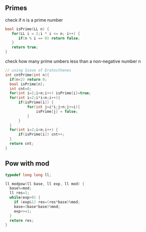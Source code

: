 ## Primes

check if n is a prime number

```cpp
bool isPrime(LL n) {
   for(LL i = 2;i * i <= n; i++) {
      if(n % i == 0) return false;
   }
   return true;
}
```

check how many prime umbers less than a non-negative number n

```cpp
// using Sieve of Eratosthenes
int cntPrime(int n){
  if(n<2) return 0;
  bool isPrime[n];
  int cnt=0;
  for(int i=2;i<n;i++) isPrime[i]=true;
  for(int i=2;i*i<n;i++){
      if(isPrime[i]) {
          for(int j=i*i;j<n;j+=i){
              isPrime[j] = false;
          }
      }
  }
  for(int i=2;i<n;i++) {
      if(isPrime[i]) cnt++;
  }
  return cnt;
}
```

## Pow with mod

```cpp
typedef long long ll; 

ll modpow(ll base, ll exp, ll mod) {
  base%=mod;
  ll res=1;
  while(exp>0) {
    if (exp&1) res=(res*base)%mod;
    base=(base*base)%mod;
    exp>>=1;
  }
  return res;
}
```